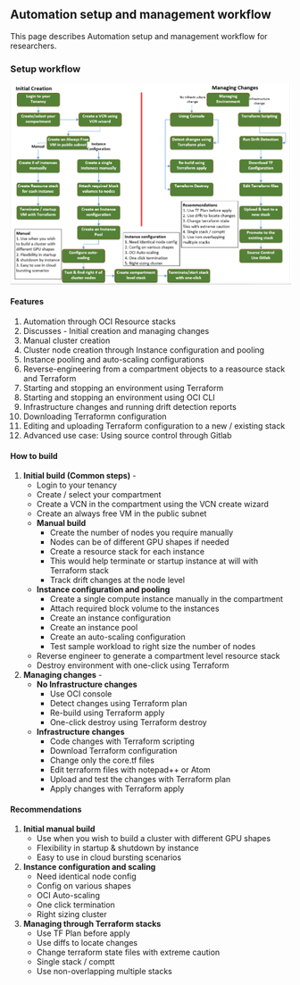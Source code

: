 <!-- Copyright (c) 2020-2021, Oracle and/or its affiliates -->

## Automation setup and management workflow

This page describes Automation setup and management workflow for researchers. 

### Setup workflow 
![](images/Automation.png)

#### Features 
1. Automation through OCI Resource stacks
2. Discusses - Initial creation and managing changes
3. Manual cluster creation
4. Cluster node creation through Instance configuration and pooling
5. Instance pooling and auto-scaling configurations
6. Reverse-engineering from a compartment objects to a reasource stack and Terraform
7. Starting and stopping an environment using Terraform
8. Starting and stopping an environment using OCI CLI
9. Infrastructure changes and running drift detection reports
10. Downloading Terraformn configuration
11. Editing and uploading Terraform configuration to a new / existing stack 
12. Advanced use case: Using source control through Gitlab

#### How to build
1. **Initial build (Common steps)** - 
   * Login to your tenancy
   * Create / select your compartment
   * Create a VCN in the compartment using the VCN create wizard
   * Create an always free VM in the public subnet
   * **Manual build**
     * Create the number of nodes you require manually
     * Nodes can be of different GPU shapes if needed
     * Create a resource stack for each instance
     * This would help terminate or startup instance at will with Terraform stack
     * Track drift changes at the node level
   * **Instance configuration and pooling**
     * Create a single compute instance manually in the compartment
     * Attach required block volume to the instances
     * Create an instance configuration
     * Create an instance pool 
     * Create an auto-scaling configuration
     * Test sample workload to right size the number of nodes
   * Reverse engineer to generate a compartment level resource stack
   * Destroy environment with one-click using Terraform
2. **Managing changes** - 
   * **No Infrastructure changes**
     * Use OCI console
     * Detect changes using Terraform plan
     * Re-build using Terraform apply
     * One-click destroy using Terraform destroy
   * **Infrastructure changes**
     * Code changes with Terraform scripting
     * Download Terraform configuration
     * Change only the core.tf files
     * Edit terraform files with notepad++ or Atom
     * Upload and test the changes with Terraform plan
     * Apply changes with Terraform apply
   
#### Recommendations
1. **Initial manual build**
   * Use when you wish to build a cluster with different GPU shapes
   * Flexibility in startup & shutdown by instance
   * Easy to use in cloud bursting scenarios
2. **Instance configuration and scaling**
   * Need identical node config
   * Config on various shapes
   * OCI Auto-scaling
   * One click termination
   * Right sizing cluster
3. **Managing through Terraform stacks**
   * Use TF Plan before apply
   * Use diffs to locate changes
   * Change terraform state files with extreme caution
   * Single stack / comptt
   * Use non-overlapping multiple stacks
